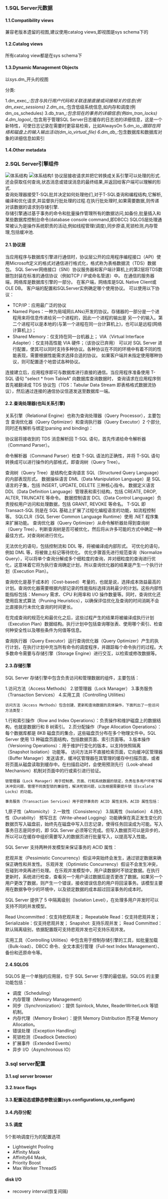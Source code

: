 ### 1.SQL Server元数据
#### 1.1.Compatibility views
兼容老版本遗留的视图,建议使用catalog views,即视图是sys schema下的
#### 1.2.Catalog views
所有catalog view都是在sys schema下
#### 1.3.Dynamic Management Objects
以sys.dm_开头的视图

分类:

1.dm_exec_*:包含与执行用户代码和关联连接直接或间接相关的信息(例dm_exec_sessions)
2.dm_os_*:包含低级系统信息,如内存和调度(例dm_os_schedules)
3.db_tran_*:包含现在的事务的详细信息(例dm_tran_locks)
4.dm_logool_*:包含用于管理SQL Server日志缓存的日志池的详细信息，这是一个新特性，可使日志记录在需要时更容易检索，比如AlwaysOn
5.dm_io_*:跟踪在网络和磁盘上的输入输出活动(dm_io_virtual_file)
6.dm_db_*:包含数据库和数据库对象的详细信息如索引

#### 1.4.Other metadata

### 2.SQL Server引擎组件
![体系结构](体系结构.png)
![体系结构1](体系结构1.png)
协议层接收请求并把它转换成关系引擎可以处理的形式.还会获取任何查询,状态消息或错误消息的最终结果,并返回给客户端可以理解的形式.    
查询处理器接受T-SQL批并决定如何处理他们,对于T-SQL查询和编程结构,它解析,编译和优化请求,并监督执行批处理的过程.在执行批处理时,如果需要数据,则传递对该数据的请求到存储引擎.    
存储引擎通过基于事务的命令和批量操作管理所有的数据访问,如备份,批量插入和某些数据库控制台命令(database console command,即DBCC)
SQLOS层处理通常被认为是操作系统职责的活动,例如线程管理(调度),同步原语,死锁检测,内存管理,包括缓冲池.

#### 2.1.协议层

当应用程序与数据库引擎进行通信时，协议层公开的应用程序编程接口（API）使用Microsoft定义的格式对通信进行格式化，格式称为表格数据流（TDS）数据包。 SQL Server网络接口（SNI）协议服务器和客户端计算机上的第2层将TDS数据包封装在标准的通信协议（例如TCP / IP或命名管道）中。 在通信的服务器端，网络库是数据库引擎的一部分。 在客户端，网络库是SQL Native Client或OLE DB。 客户端的配置和SQLServer实例确定哪个使用协议。
可以使用以下协议：

- TCP/IP：应用最广泛的协议
- Named Pipes：一种为局域网(LANs)开发的协议。存储器的一部分是一个进程用来将信息传递给另一个进程的，因此一个进程的输出是
另一个的输入。第二个进程可以是本地的(与第一个进程在同一台计算机上)，也可以是远程(网络计算机上)；
- Shared Memory：仅支持在同一台机器上；
VIA（Virtual Interface Adapter）：仅支持高性能 VIA 硬件；（该协议已弃用）
可以对 SQL Server 进行配置，使其可以同时支持多种协议。各种协议在不同的环境中有着不同的性能表现，需要根据性能需求选择合适的协议。
如果客户端并未指定使用哪种协议，则可配置逐个地尝试各种协议。

连接建立后，应用程序即可与数据库进行直接的通信。当应用程序准备使用 T-SQL 语句 "select * from TableA" 向数据库查询数据时，
查询请求在应用程序侧首先被翻译成 TDS 协议包（TDS：Tabular Data Stream 即表格格式数据流协议），然后通过连接的通信协议信道发送至数据库一端。

#### 2.2.查询处理器(也叫关系引擎)  

关系引擎（Relational Engine）也称为查询处理器（Query Processor），主要包含 查询优化器（Query Optimizer）和查询执行器（Query Executor）2 个部分,同时还有解析与绑定(parsing and binding)：

协议层将接收到的 TDS 消息解析回 T-SQL 语句，首先传递给命令解析器（Command Parser）。

命令解析器（Command Parser）检查 T-SQL 语法的正确性，并将 T-SQL 语句转换成可以进行操作的内部格式，即查询树（Query Tree）。

查询树（Query Tree）是结构化查询语言 SQL（Structured Query Language）的内部表现形式。
数据操纵语言 DML（Data Manipulation Language）是 SQL 语言的子集，包括 INSERT, UPDATE, DELETE 三种核心指令。
数据定义语言 DDL（Data Definition Language）管理表和索引结构，包括 CREATE, DROP, ALTER, TRUNCATE 等命令。
数据控制语言 DCL（Data Control Language）负责授权用户访问和处理数据，包括 GRANT, REVOKE 等命名。
T-SQL 即 Transact-SQL 则是在 SQL 基础上扩展了过程化编程语言的功能，如流程控制等。
SQLCLR（SQL Server Common Language Runtime）使用 .NET 程序集来扩展功能。
查询优化器（Query Optimizer）从命令解析器处得到查询树（Query Tree），判断查询树是否可被优化，然后将从许多可能的方式中确定一种最佳方式，对查询树进行优化。

无法优化的语句，包括控制流和 DDL 等，将被编译成内部形式。
可优化的语句，例如 DML 等，将被做上标记等待优化。
优化步骤首先进行规范查询（Normalize Query），可以将单个查询分解成多个细粒度的查询，并对细粒度的查询进行优化，这意味着它将为执行查询确定计划，所以查询优化器的结果是产生一个执行计划（Execution Plan）。

查询优化是基于成本的（Cost-based）考量的，也就是说，选择成本效益最高的计划。查询优化器需要根据内部记录的性能指标选择消耗最少的计划。这些内部性能指标包括：Memory 需求、CPU 利用率和 I/O 操作数量等。同时，查询优化还使用启发式算法（Pruning Heuristics），以确保评估优化及查询的时间消耗不会比直接执行未优化查询的时间更长。

在完成查询的规范化和最优化之后，这些过程产生的结果将被编译成执行计划（Execution Plan）数据结构。执行计划中包括查询哪张表、使用哪个索引、检查何种安全性以及哪些条件为何值等信息。

查询执行器（Query Executor）运行查询优化器（Query Optimizer）产生的执行计划，在执行计划中充当所有命令的调度程序，并跟踪每个命令执行的过程。大多数命令需要与存储引擎（Storage Engine）进行交互，以检索或修改数据等。

#### 2.3.存储引擎  

SQL Server 存储引擎中包含负责访问和管理数据的组件，主要包括：

1.访问方法（Access Methods）
2.锁管理器（Lock Manager）
3.事务服务（Transaction Services）
4.实用工具（Controlling Utilities）

    访问方法（Access Methods）包含创建、更新和查询数据的具体操作，下面列出了一些访问方法类型：
1.行和索引操作（Row and Index Operations）：负责操作和维护磁盘上的数据结构，也就是数据行和 B 树索引。
2.页分配操作（Page Allocation Operations）：每个数据库都是 8KB 磁盘页的集合，这些磁盘页分布在多个物理文件中。SQL Server 使用 13 种磁盘页面结构，包括数据页面、索引页面等。
3.版本操作（Versioning Operations）：用于维护行变化的版本，以支持快照隔离（Snapshot Isolation）功能等。
访问方法并不直接检索页面，它向缓冲区管理器（Buffer Manager）发送请求，缓冲区管理器在其管理的缓存中扫描页面，或者将页面从磁盘读取到缓存中。在扫描启动时，会使用预测先行（Look-ahead Mechanism）机制对页面中的行或索引进行验证。

    锁管理器（Lock Manager）用于控制表、页面、行和系统数据的锁定，负责在多用户环境下解决冲突问题，管理不同类型锁的兼容性，解决死锁问题，以及根据需要提升锁（Escalate Locks）的功能。

    事务服务（Transaction Services）用于提供事务的 ACID 属性支持。ACID 属性包括：
1,原子性（aAtomicity）
2.一致性（Consistency）
3.隔离性（Isolation）
4.持久性（Durability）
预写日志（Write-ahead Logging）功能确保在真正发生变化的数据页写入磁盘前，始终先在磁盘中写入日志记录，使得任务回滚成为可能。写入事务日志是同步的，即 SQL Server 必须等它完成。但写入数据页可以是异步的，所以可以在缓存中组织需要写入的数据页进行批量写入，以提高写入性能。

SQL Server 支持两种并发模型来保证事务的 ACID 属性：

悲观并发（Pessimistic Concurrency）假设冲突始终会发生，通过锁定数据来确保正确性和并发性。
乐观并发（Optimistic Concurrency）假设不会发生冲突，在碰到冲突再进行处理。
在乐观并发模型中，用户读数据时不锁定数据。在执行更新时，系统进行检查，查看另一个用户读过数据后是否更改了数据。如果另一个用户更改了数据，则产生一个错误，接收错误信息的用户将回滚事务。该模型主要用在数据争夺少的环境中，以及锁定数据的成本超过回滚事务的成本时。

SQL Server 提供了 5 中隔离级别（Isolation Level），在处理多用户并发时可以支持不同的并发模型。

Read Uncommitted：仅支持悲观并发；
Repeatable Read：仅支持悲观并发；
Serializable：仅支持悲观并发；
Snapshot: 支持乐观并发；
Read Committed：默认隔离级别，依据配置既可支持悲观并发也可支持乐观并发。

实用工具（Controlling Utilities）中包含用于控制存储引擎的工具，如批量加载（Bulk-load）、DBCC 命令、全文本索引管理（Full-text Index Management）、备份和还原命令等。

#### 2.4.SQLOS

SQLOS 是一个单独的应用层，位于 SQL Server 引擎的最低层。SQLOS 的主要功能包括：

+ 调度（Scheduling）
+ 内存管理（Memory Management）
+ 同步（Synchronization）：提供 Spinlock, Mutex, ReaderWriterLock 等锁机制。
+ 内存代理（Memory Broker）：提供 Memory Distribution 而不是 Memory Allocation。
+ 错误处理（Exception Handling）
+ 死锁检测（Deadlock Detection）
+ 扩展事件（Extended Events）
+ 异步 I/O（Asynchronous IO）

### 3.sql server配置
#### 3.1.sql server browser
#### 3.2.trace flags
#### 3.3.配置动态或静态参数设置(sys.configurations,sp_configure)
#### 3.4.内存分配
#### 3.5.调度

5个影响调度行为的配置选项
+ Lightweight Pooling
+ Affinity Mask
+ Affinity64 Mask, 
+ Priority Boost
+ Max Worker ThreadS

#### disk I/O
+ recovery interval(恢复间隔)
